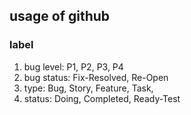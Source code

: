 ## usage of github

### label
1. bug level: P1, P2, P3, P4
2. bug status: Fix-Resolved, Re-Open
2. type: Bug, Story, Feature, Task, 
3. status: Doing, Completed, Ready-Test